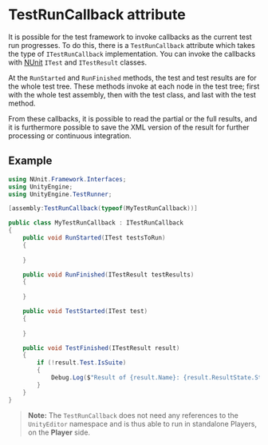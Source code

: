# TestRunCallback attribute

It is possible for the test framework to invoke callbacks as the current test run progresses. To do this, there is a `TestRunCallback` attribute which takes the type of `ITestRunCallback` implementation. You can invoke the callbacks with [NUnit](http://www.nunit.org/) `ITest` and `ITestResult` classes. 

At the `RunStarted` and `RunFinished` methods, the test and test results are for the whole test tree. These methods invoke at each node in the test tree; first with the whole test assembly, then with the test class, and last with the test method.

From these callbacks, it is possible to read the partial or the full results, and it is furthermore possible to save the XML version of the result for further processing or continuous integration.

## Example

```C#
using NUnit.Framework.Interfaces;
using UnityEngine;
using UnityEngine.TestRunner;

[assembly:TestRunCallback(typeof(MyTestRunCallback))]

public class MyTestRunCallback : ITestRunCallback
{
    public void RunStarted(ITest testsToRun)
    {
        
    }

    public void RunFinished(ITestResult testResults)
    {
        
    }

    public void TestStarted(ITest test)
    {
        
    }

    public void TestFinished(ITestResult result)
    {
        if (!result.Test.IsSuite)
        {
            Debug.Log($"Result of {result.Name}: {result.ResultState.Status}");
        }
    }
}

```

> **Note:** The `TestRunCallback` does not need any references to the `UnityEditor` namespace and is thus able to run in standalone Players, on the **Player** side.          